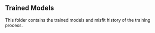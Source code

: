 ## Trained Models

This folder contains the trained models and misfit history of the training process.


